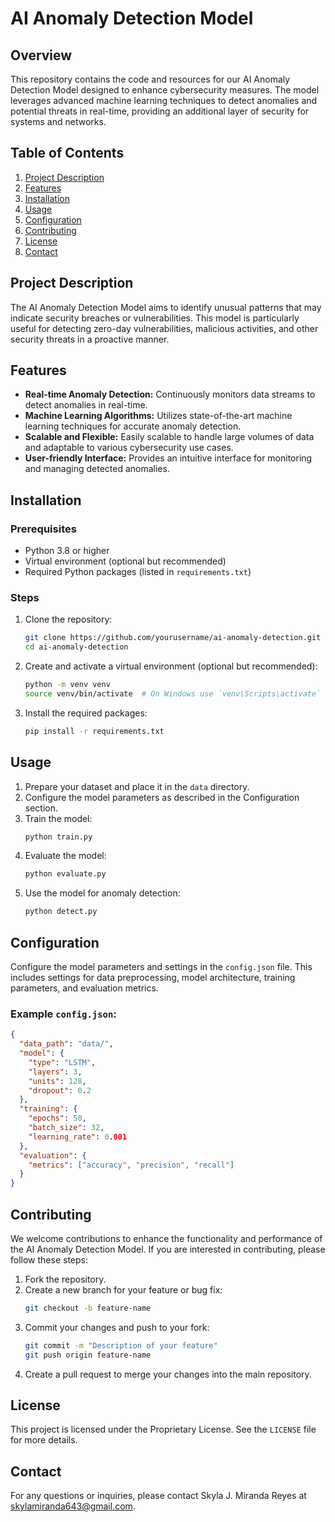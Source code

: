 # AI Anomaly Detection Model

## Overview
This repository contains the code and resources for our AI Anomaly Detection Model designed to enhance cybersecurity measures. The model leverages advanced machine learning techniques to detect anomalies and potential threats in real-time, providing an additional layer of security for systems and networks.

## Table of Contents
1. [Project Description](#project-description)
2. [Features](#features)
3. [Installation](#installation)
4. [Usage](#usage)
5. [Configuration](#configuration)
6. [Contributing](#contributing)
7. [License](#license)
8. [Contact](#contact)

## Project Description
The AI Anomaly Detection Model aims to identify unusual patterns that may indicate security breaches or vulnerabilities. This model is particularly useful for detecting zero-day vulnerabilities, malicious activities, and other security threats in a proactive manner.

## Features
- **Real-time Anomaly Detection:** Continuously monitors data streams to detect anomalies in real-time.
- **Machine Learning Algorithms:** Utilizes state-of-the-art machine learning techniques for accurate anomaly detection.
- **Scalable and Flexible:** Easily scalable to handle large volumes of data and adaptable to various cybersecurity use cases.
- **User-friendly Interface:** Provides an intuitive interface for monitoring and managing detected anomalies.

## Installation

### Prerequisites
- Python 3.8 or higher
- Virtual environment (optional but recommended)
- Required Python packages (listed in `requirements.txt`)

### Steps
1. Clone the repository:
    ```bash
    git clone https://github.com/yourusername/ai-anomaly-detection.git
    cd ai-anomaly-detection
    ```
2. Create and activate a virtual environment (optional but recommended):
    ```bash
    python -m venv venv
    source venv/bin/activate  # On Windows use `venv\Scripts\activate`
    ```
3. Install the required packages:
    ```bash
    pip install -r requirements.txt
    ```

## Usage
1. Prepare your dataset and place it in the `data` directory.
2. Configure the model parameters as described in the Configuration section.
3. Train the model:
    ```bash
    python train.py
    ```
4. Evaluate the model:
    ```bash
    python evaluate.py
    ```
5. Use the model for anomaly detection:
    ```bash
    python detect.py
    ```

## Configuration
Configure the model parameters and settings in the `config.json` file. This includes settings for data preprocessing, model architecture, training parameters, and evaluation metrics.

### Example `config.json`:
```json
{
  "data_path": "data/",
  "model": {
    "type": "LSTM",
    "layers": 3,
    "units": 128,
    "dropout": 0.2
  },
  "training": {
    "epochs": 50,
    "batch_size": 32,
    "learning_rate": 0.001
  },
  "evaluation": {
    "metrics": ["accuracy", "precision", "recall"]
  }
}
```

## Contributing
We welcome contributions to enhance the functionality and performance of the AI Anomaly Detection Model. If you are interested in contributing, please follow these steps:
1. Fork the repository.
2. Create a new branch for your feature or bug fix:
    ```bash
    git checkout -b feature-name
    ```
3. Commit your changes and push to your fork:
    ```bash
    git commit -m "Description of your feature"
    git push origin feature-name
    ```
4. Create a pull request to merge your changes into the main repository.

## License
This project is licensed under the Proprietary License. See the `LICENSE` file for more details.

## Contact
For any questions or inquiries, please contact Skyla J. Miranda Reyes at skylamiranda643@gmail.com.
